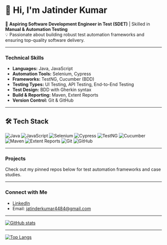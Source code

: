 # 👋 Hi, I'm Jatinder Kumar

🚀 **Aspiring Software Development Engineer in Test (SDET)** | Skilled in **Manual & Automation Testing**  
💡 Passionate about building robust test automation frameworks and ensuring top-quality software delivery.

---
### Technical Skills

- **Languages:** Java, JavaScript
- **Automation Tools:** Selenium, Cypress
- **Frameworks:** TestNG, Cucumber (BDD)
- **Testing Types:** UI Testing, API Testing, End-to-End Testing
- **Test Design:** BDD with Gherkin syntax
- **Build & Reporting:** Maven, Extent Reports
- **Version Control:** Git & GitHub

---
## 🛠 Tech Stack

![Java](https://img.shields.io/badge/Java-ED8B00?style=for-the-badge&logo=openjdk&logoColor=white)
![JavaScript](https://img.shields.io/badge/JavaScript-F7DF1E?style=for-the-badge&logo=javascript&logoColor=black)
![Selenium](https://img.shields.io/badge/Selenium-43B02A?style=for-the-badge&logo=selenium&logoColor=white)
![Cypress](https://img.shields.io/badge/Cypress-17202C?style=for-the-badge&logo=cypress&logoColor=white)
![TestNG](https://img.shields.io/badge/TestNG-FF6F00?style=for-the-badge&logo=java&logoColor=white)
![Cucumber](https://img.shields.io/badge/Cucumber-23D96C?style=for-the-badge&logo=cucumber&logoColor=white)
![Maven](https://img.shields.io/badge/Maven-C71A36?style=for-the-badge&logo=apachemaven&logoColor=white)
![Extent Reports](https://img.shields.io/badge/Extent%20Reports-2E7D32?style=for-the-badge&logo=googlechrome&logoColor=white)
![Git](https://img.shields.io/badge/Git-F05032?style=for-the-badge&logo=git&logoColor=white)
![GitHub](https://img.shields.io/badge/GitHub-181717?style=for-the-badge&logo=github&logoColor=white)

---
### Projects
Check out my pinned repos below for test automation frameworks and case studies.

---
### Connect with Me
- [LinkedIn](https://www.linkedin.com/in/jatinder-kumar-42ab7b343/)
- Email: jatinderkumar4484@gmail.com

---
<!-- GitHub stats -->
[![GitHub stats](https://github-readme-stats.vercel.app/api?username=jatinder4484&show_icons=true&theme=radical)](https://github.com/jatinder4484)

---
[![Top Langs](https://github-readme-stats.vercel.app/api/top-langs/?username=jatinder4484&layout=compact&langs_count=6)](https://github.com/jatinder4484)

